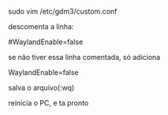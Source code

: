 sudo vim /etc/gdm3/custom.conf

descomenta a linha:

#WaylandEnable=false

se não tiver essa linha comentada, só adiciona

WaylandEnable=false

salva o arquivo(:wq)

reinicia o PC, e ta pronto
